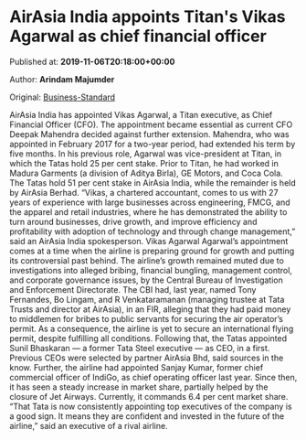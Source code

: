 
# AirAsia India appoints Titan's Vikas Agarwal as chief financial officer

Published at: **2019-11-06T20:18:00+00:00**

Author: **Arindam Majumder**

Original: [Business-Standard](https://www.business-standard.com/article/companies/airasia-india-appoints-titan-s-vikas-agarwal-as-chief-financial-officer-119110700070_1.html)

AirAsia India has appointed Vikas Agarwal, a Titan executive, as Chief Financial Officer (CFO). The appointment became essential as current CFO Deepak Mahendra decided against further extension.
Mahendra, who was appointed in February 2017 for a two-year period, had extended his term by five months.
In his previous role, Agarwal was vice-president at Titan, in which the Tatas hold 25 per cent stake. Prior to Titan, he had worked in Madura Garments (a division of Aditya Birla), GE Motors, and Coca Cola.
The Tatas hold 51 per cent stake in AirAsia India, while the remainder is held by AirAsia Berhad. “Vikas, a chartered accountant, comes to us with 27 years of experience with large businesses across engineering, FMCG, and the apparel and retail industries, where he has demonstrated the ability to turn around businesses, drive growth, and improve efficiency and profitability with adoption of technology and through change management,” said an AirAsia India spokesperson.
Vikas Agarwal
Agarwal’s appointment comes at a time when the airline is preparing ground for growth and putting its controversial past behind. The airline’s growth remained muted due to investigations into alleged bribing, financial bungling, management control, and corporate governance issues, by the Central Bureau of Investigation and Enforcement Directorate. The CBI had, last year, named Tony Fernandes, Bo Lingam, and R Venkataramanan (managing trustee at Tata Trusts and director at AirAsia), in an FIR, alleging that they had paid money to middlemen for bribes to public servants for securing the air operator’s permit. As a consequence, the airline is yet to secure an international flying permit, despite fulfilling all conditions.
Following that, the Tatas appointed Sunil Bhaskaran — a former Tata Steel executive — as CEO, in a first. Previous CEOs were selected by partner AirAsia Bhd, said sources in the know. Further, the airline had appointed Sanjay Kumar, former chief commercial officer of IndiGo, as chief operating officer last year. Since then, it has seen a steady increase in market share, partially helped by the closure of Jet Airways. Currently, it commands 6.4 per cent market share. “That Tata is now consistently appointing top executives of the company is a good sign. It means they are confident and invested in the future of the airline,” said an executive of a rival airline.
